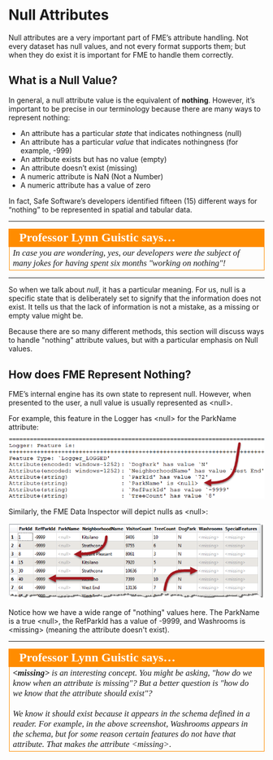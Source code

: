 # Null Attributes #

Null attributes are a very important part of FME’s attribute handling. Not every dataset has null values, and not every format supports them; but when they do exist it is important for FME to handle them correctly.

## What is a Null Value? ##

In general, a null attribute value is the equivalent of **nothing**. However, it’s important to be precise in our terminology because there are many ways to represent nothing:

- An attribute has a particular *state* that indicates nothingness (null)
- An attribute has a particular *value* that indicates nothingness (for example, -999)
- An attribute exists but has no value (empty)
- An attribute doesn’t exist (missing)
- A numeric attribute is NaN (Not a Number)
- A numeric attribute has a value of zero

In fact, Safe Software’s developers identified fifteen (15) different ways for “nothing” to be represented in spatial and tabular data.

---

<table style="border-spacing: 0px">
<tr>
<td style="vertical-align:middle;background-color:darkorange;border: 2px solid darkorange">
<i class="fa fa-quote-left fa-lg fa-pull-left fa-fw" style="color:white;padding-right: 12px;vertical-align:text-top"></i>
<span style="color:white;font-size:x-large;font-weight: bold;font-family:serif">Professor Lynn Guistic says…</span>
</td>
</tr>

<tr>
<td style="border: 1px solid darkorange">
<span style="font-family:serif; font-style:italic; font-size:larger">
In case you are wondering, yes, our developers were the subject of many jokes for having spent six months "working on nothing"! 
</span>
</td>
</tr>
</table>

---

So when we talk about *null*, it has a particular meaning. For us, null is a specific state that is deliberately set to signify that the information does not exist. It tells us that the lack of information is not a mistake, as a missing or empty value might be.

Because there are so many different methods, this section will discuss ways to handle "nothing" attribute values, but with a particular emphasis on Null values.


## How does FME Represent Nothing? ##
FME’s internal engine has its own state to represent null. However, when presented to the user, a null value is usually represented as &lt;null&gt;.

For example, this feature in the Logger has &lt;null&gt; for the ParkName attribute:

![](./Images/Img1.019.NullsInLog.png)

Similarly, the FME Data Inspector will depict nulls as &lt;null&gt;:

![](./Images/Img1.020.NullsInDI.png)

Notice how we have a wide range of "nothing" values here. The ParkName is a true &lt;null&gt;, the RefParkId has a value of -9999, and Washrooms is &lt;missing&gt; (meaning the attribute doesn't exist).

---

<table style="border-spacing: 0px">
<tr>
<td style="vertical-align:middle;background-color:darkorange;border: 2px solid darkorange">
<i class="fa fa-quote-left fa-lg fa-pull-left fa-fw" style="color:white;padding-right: 12px;vertical-align:text-top"></i>
<span style="color:white;font-size:x-large;font-weight: bold;font-family:serif">Professor Lynn Guistic says…</span>
</td>
</tr>

<tr>
<td style="border: 1px solid darkorange">
<span style="font-family:serif; font-style:italic; font-size:larger">
<strong>&lt;missing&gt;</strong> is an interesting concept. You might be asking, "how do we know when an attribute is missing"? But a better question is "how do we know that the attribute should exist"?
<br><br>We know it should exist because it appears in the schema defined in a reader. For example, in the above screenshot, Washrooms appears in the schema, but for some reason certain features do not have that attribute. That makes the attribute &lt;missing&gt;.
</span>
</td>
</tr>
</table>